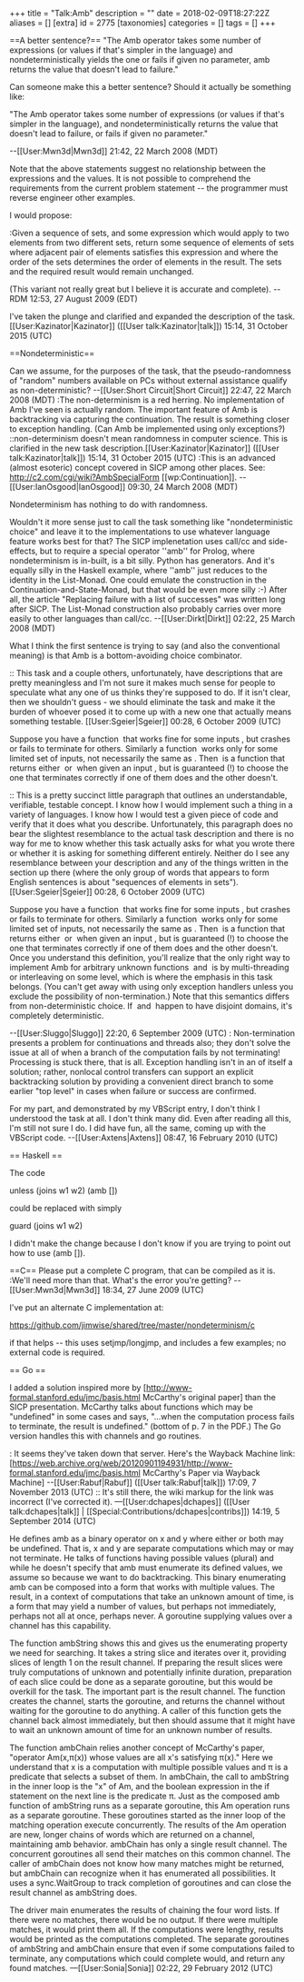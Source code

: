 +++
title = "Talk:Amb"
description = ""
date = 2018-02-09T18:27:22Z
aliases = []
[extra]
id = 2775
[taxonomies]
categories = []
tags = []
+++

==A better sentence?==
"The Amb operator takes some number of expressions (or values if that's simpler in the language) and nondeterministically yields the one or fails if given no parameter, amb returns the value that doesn't lead to failure."

Can someone make this a better sentence? Should it actually be something like:

"The Amb operator takes some number of expressions (or values if that's simpler in the language), and nondeterministically returns the value that doesn't lead to failure, or fails if given no parameter."

--[[User:Mwn3d|Mwn3d]] 21:42, 22 March 2008 (MDT)

Note that the above statements suggest no relationship between the expressions and the values.  It is not possible to comprehend the requirements from the current problem statement -- the programmer must reverse engineer other examples.

I would propose:

:Given a sequence of sets, and some expression which would apply to two elements from two different sets, return some sequence of elements of sets where adjacent pair of elements satisfies this expression and where the order of the sets determines the order of elements in the result.  The sets and the required result would remain unchanged.

(This variant not really great but I believe it is accurate and complete). -- RDM 12:53, 27 August 2009 (EDT)

I've taken the plunge and clarified and expanded the description of the task.[[User:Kazinator|Kazinator]] ([[User talk:Kazinator|talk]]) 15:14, 31 October 2015 (UTC)

==Nondeterministic==

Can we assume, for the purposes of the task, that the pseudo-randomness of "random" numbers available on PCs without external assistance qualify as non-deterministic? --[[User:Short Circuit|Short Circuit]] 22:47, 22 March 2008 (MDT)
:The non-determinism is a red herring. No implementation of Amb I've seen is actually random. The important feature of Amb is backtracking via capturing the continuation. The result is something closer to exception handling. (Can Amb be implemented using only exceptions?)
::non-determinism doesn't mean randomness in computer science. This is clarified in the new task description.[[User:Kazinator|Kazinator]] ([[User talk:Kazinator|talk]]) 15:14, 31 October 2015 (UTC)
:This is an advanced (almost esoteric) concept covered in SICP among other places. See: http://c2.com/cgi/wiki?AmbSpecialForm [[wp:Continuation]]. --[[User:IanOsgood|IanOsgood]] 09:30, 24 March 2008 (MDT)


Nondeterminism has nothing to do with randomness.

Wouldn't it more sense just to call the task something like "nondeterministic choice" and leave it to the implementations to use whatever language feature works best for that? The SICP implenetation uses call/cc and side-effects, but to require a special operator ''amb'' for Prolog, where nondeterminism is in-built, is a bit silly. Python has generators. And it's equally silly in the Haskell example, where ''amb'' just reduces to the identity in the List-Monad. One could emulate the construction in the Continuation-and-State-Monad, but that would be even more silly :-) After all, the article "Replacing failure with a list of successes" was written long after SICP. The List-Monad construction also probably carries over more easily to other languages than call/cc. --[[User:Dirkt|Dirkt]] 02:22, 25 March 2008 (MDT)

What I think the first sentence is trying to say (and also the conventional meaning) is that Amb is a bottom-avoiding choice combinator. 

:: This task and a couple others, unfortunately, have descriptions that are pretty meaningless and I'm not sure it makes much sense for people to speculate what any one of us thinks they're supposed to do. If it isn't clear, then we shouldn't guess - we should eliminate the task and make it the burden of whoever posed it to come up with a new one that actually means something testable. [[User:Sgeier|Sgeier]] 00:28, 6 October 2009 (UTC)

Suppose you have a function <math>f</math> that works fine for some inputs <math>x</math>, but crashes or fails to terminate for others. Similarly a function <math>g</math> works only for some limited set of inputs, not necessarily the same as <math>f</math>. Then <math>\mathrm{Amb}(f,g)</math> is a function that returns either <math>f(x)</math> or <math>g(x)</math> when given an input <math>x</math>, but is guaranteed (!) to choose the one that terminates correctly if one of them does and the other doesn't. 

:: This is a pretty succinct little paragraph that outlines an understandable, verifiable, testable concept. I know how I would implement such a thing in a variety of languages. I know how I would test a given piece of code and verify that it does what you describe. Unfortunately, this paragraph does no bear the slightest resemblance to the actual task description and there is no way for me to know whether this task actually asks for what you wrote there or whether it is asking for something different entirely. Neither do I see any resemblance between your description and any of the things written in the section up there (where the only group of words that appears to form English sentences is about "sequences of elements in sets").[[User:Sgeier|Sgeier]] 00:28, 6 October 2009 (UTC)

Suppose you have a function <math>f</math> that works fine for some inputs <math>x</math>, but crashes or fails to terminate for others. Similarly a function <math>g</math> works only for some limited set of inputs, not necessarily the same as <math>f</math>. Then <math>\mathrm{Amb}(f,g)</math> is a function that returns either <math>f(x)</math> or <math>g(x)</math> when given an input <math>x</math>, but is guaranteed (!) to choose the one that terminates correctly if one of them does and the other doesn't. Once you understand this definition, you'll realize that the only right way to implement Amb for arbitrary unknown functions <math>f</math> and <math>g</math> is by multi-threading or interleaving on some level, which is where the emphasis in this task belongs. (You can't get away with using only exception handlers unless you exclude the possibility of non-termination.) Note that this semantics differs from non-deterministic choice. If <math>f</math> and <math>g</math> happen to have disjoint domains, it's completely deterministic.

--[[User:Sluggo|Sluggo]] 22:20, 6 September 2009 (UTC)
: Non-termination presents a problem for continuations and threads also; they don't solve the issue at all of when a branch of the computation fails by not terminating!  Processing is stuck there, that is all.   Exception handling isn't in an of itself a solution; rather, nonlocal control transfers can support an explicit backtracking solution by providing a convenient direct branch to some earlier "top level" in cases when failure or success are confirmed. 

For my part, and demonstrated by my VBScript entry, I don't think I understood the task at all. I don't think many did. Even after reading all this, I'm still not sure I do. I did have fun, all the same, coming up with the VBScript code. --[[User:Axtens|Axtens]] 08:47, 16 February 2010 (UTC)

== Haskell ==

The code

   unless (joins w1 w2) (amb [])

could be replaced with simply

   guard (joins w1 w2)

I didn't make the change because I don't know if you are trying to point out how to use (amb []).

==C==
Please put a complete C program, that can be compiled as it is.
:We'll need more than that. What's the error you're getting? --[[User:Mwn3d|Mwn3d]] 18:34, 27 June 2009 (UTC)

I've put an alternate C implementation at:

https://github.com/jimwise/shared/tree/master/nondeterminism/c

if that helps -- this uses setjmp/longjmp, and includes a few examples; no external code is required.

== Go ==

I added a solution inspired more by [http://www-formal.stanford.edu/jmc/basis.html McCarthy's original paper] than the SICP presentation.  McCarthy talks about functions which may be "undefined" in some cases and says, "...when the computation process fails to terminate, the result is undefined." (bottom of p. 7 in the PDF.)  The Go version handles this with channels and go routines.

: It seems they've taken down that server. Here's the Wayback Machine link: [https://web.archive.org/web/20120901194931/http://www-formal.stanford.edu/jmc/basis.html McCarthy's Paper via Wayback Machine] --[[User:Rabuf|Rabuf]] ([[User talk:Rabuf|talk]]) 17:09, 7 November 2013 (UTC)
:: It's still there, the wiki markup for the link was incorrect (I've corrected it). &mdash;[[User:dchapes|dchapes]] ([[User talk:dchapes|talk]] | [[Special:Contributions/dchapes|contribs]]) 14:19, 5 September 2014 (UTC)

He defines amb as a binary operator on x and y where either or both may be undefined.  That is, x and y are separate computations which may or may not terminate.  He talks of functions having possible values (plural) and while he doesn't specify that amb must enumerate its defined values, we assume so because we want to do backtracking.  This binary enumerating amb can be composed into a form that works with multiple values.  The result, in a context of computations that take an unknown amount of time, is a form that may yield a number of values, but perhaps not immediately, perhaps not all at once, perhaps never.  A goroutine supplying values over a channel has this capability.

The function ambString shows this and gives us the enumerating property we need for searching.  It takes a string slice and iterates over it, providing slices of length 1 on the result channel.  If preparing the result slices were truly computations of unknown and potentially infinite duration, preparation of each slice could be done as a separate goroutine, but this would be overkill for the task.  The important part is the result channel.  The function creates the channel, starts the goroutine, and returns the channel without waiting for the goroutine to do anything.  A caller of this function gets the channel back almost immediately, but then should assume that it might have to wait an unknown amount of time for an unknown number of results.

The function ambChain relies another concept of McCarthy's paper, "operator Am(x,π(x)) whose values are all x's satisfying π(x)."  Here we understand that x is a computation with multiple possible values and π is a predicate that selects a subset of them.  In ambChain, the call to ambString in the inner loop is the "x" of Am, and the boolean expression in the if statement on the next line is the predicate π.  Just as the composed amb function of ambString runs as a separate goroutine, this Am operation runs as a separate goroutine.  These goroutines started as the inner loop of the matching operation execute concurrently.  The results of the Am operation are new, longer chains of words which are returned on a channel, maintaining amb behavior.  ambChain has only a single result channel.  The concurrent goroutines all send their matches on this common channel.  The caller of ambChain does not know how many matches might be returned, but ambChain can recognize when it has enumerated all possibilities.  It uses a sync.WaitGroup to track completion of goroutines and can close the result channel as ambString does.

The driver main enumerates the results of chaining the four word lists.  If there were no matches, there would be no output.  If there were multiple matches, it would print them all.  If the computations were lengthy, results would be printed as the computations completed.  The separate goroutines of ambString and ambChain ensure that even if some computations failed to terminate, any computations which could complete would, and return any found matches. &mdash;[[User:Sonia|Sonia]] 02:22, 29 February 2012 (UTC)
